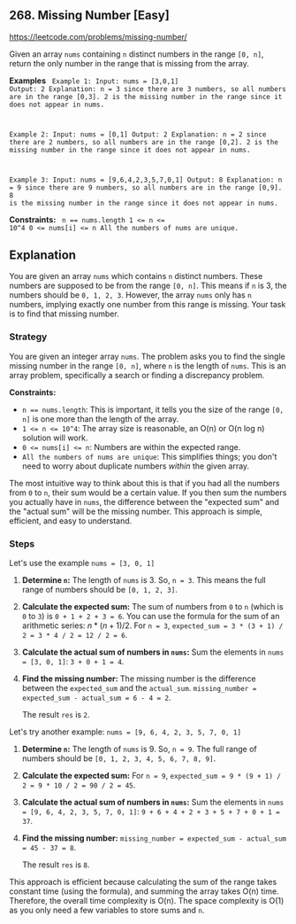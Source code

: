 ## 268. Missing Number [Easy]
https://leetcode.com/problems/missing-number/

Given an array `nums` containing `n` distinct numbers in the range `[0, n]`, return the only number in the range that is missing from the array.

**Examples**
<code>
Example 1:
Input: nums = [3,0,1]
Output: 2
Explanation: n = 3 since there are 3 numbers, so all numbers are in the range [0,3]. 2 is the missing number in the range since it does not appear in nums.

Example 2:
Input: nums = [0,1]
Output: 2
Explanation: n = 2 since there are 2 numbers, so all numbers are in the range [0,2]. 2 is the missing number in the range since it does not appear in nums.

Example 3:
Input: nums = [9,6,4,2,3,5,7,0,1]
Output: 8
Explanation: n = 9 since there are 9 numbers, so all numbers are in the range [0,9]. 8 is the missing number in the range since it does not appear in nums.
</code>

**Constraints:**
<code>
n == nums.length
1 <= n <= 10^4
0 <= nums[i] <= n
All the numbers of nums are unique.
</code>

## Explanation
You are given an array `nums` which contains `n` distinct numbers. These numbers are supposed to be from the range `[0, n]`. This means if `n` is 3, the numbers should be `0, 1, 2, 3`. However, the array `nums` only has `n` numbers, implying exactly one number from this range is missing. Your task is to find that missing number.

### Strategy
You are given an integer array `nums`.
The problem asks you to find the single missing number in the range `[0, n]`, where `n` is the length of `nums`.
This is an array problem, specifically a search or finding a discrepancy problem.

**Constraints:**
* `n == nums.length`: This is important, it tells you the size of the range `[0, n]` is one more than the length of the array.
* `1 <= n <= 10^4`: The array size is reasonable, an O(n) or O(n log n) solution will work.
* `0 <= nums[i] <= n`: Numbers are within the expected range.
* `All the numbers of nums are unique`: This simplifies things; you don't need to worry about duplicate numbers *within* the given array.

The most intuitive way to think about this is that if you had all the numbers from `0` to `n`, their sum would be a certain value. If you then sum the numbers you actually have in `nums`, the difference between the "expected sum" and the "actual sum" will be the missing number. This approach is simple, efficient, and easy to understand.

### Steps
Let's use the example `nums = [3, 0, 1]`

1.  **Determine `n`:** The length of `nums` is 3. So, `n = 3`. This means the full range of numbers should be `[0, 1, 2, 3]`.

2.  **Calculate the expected sum:**
    The sum of numbers from `0` to `n` (which is `0` to `3`) is `0 + 1 + 2 + 3 = 6`.
    You can use the formula for the sum of an arithmetic series: $n * (n + 1) / 2$.
    For `n = 3`, `expected_sum = 3 * (3 + 1) / 2 = 3 * 4 / 2 = 12 / 2 = 6`.

3.  **Calculate the actual sum of numbers in `nums`:**
    Sum the elements in `nums = [3, 0, 1]`: `3 + 0 + 1 = 4`.

4.  **Find the missing number:**
    The missing number is the difference between the `expected_sum` and the `actual_sum`.
    `missing_number = expected_sum - actual_sum = 6 - 4 = 2`.

    The result `res` is `2`.

Let's try another example: `nums = [9, 6, 4, 2, 3, 5, 7, 0, 1]`

1.  **Determine `n`:** The length of `nums` is 9. So, `n = 9`. The full range of numbers should be `[0, 1, 2, 3, 4, 5, 6, 7, 8, 9]`.

2.  **Calculate the expected sum:**
    For `n = 9`, `expected_sum = 9 * (9 + 1) / 2 = 9 * 10 / 2 = 90 / 2 = 45`.

3.  **Calculate the actual sum of numbers in `nums`:**
    Sum the elements in `nums = [9, 6, 4, 2, 3, 5, 7, 0, 1]`:
    `9 + 6 + 4 + 2 + 3 + 5 + 7 + 0 + 1 = 37`.

4.  **Find the missing number:**
    `missing_number = expected_sum - actual_sum = 45 - 37 = 8`.

    The result `res` is `8`.

This approach is efficient because calculating the sum of the range takes constant time (using the formula), and summing the array takes O(n) time. Therefore, the overall time complexity is O(n). The space complexity is O(1) as you only need a few variables to store sums and `n`.
